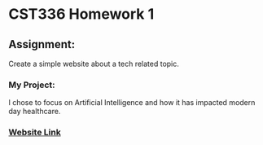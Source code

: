 # CST336 Homework 1

## Assignment:
Create a simple website about a tech related topic.

### My Project:
I chose to focus on Artificial Intelligence and how it has impacted modern day healthcare. 
### [Website Link](https://lire20-hw1.herokuapp.com/index.html)
